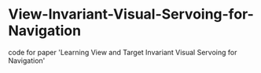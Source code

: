 # View-Invariant-Visual-Servoing-for-Navigation
code for paper 'Learning View and Target Invariant Visual Servoing for Navigation'
